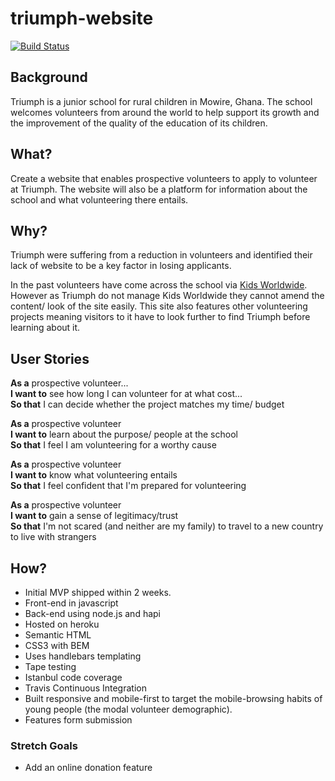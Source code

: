 # triumph-website
[![Build Status](https://travis-ci.org/Cleop/triumph-website.svg?branch=master)](https://travis-ci.org/Cleop/triumph-website)
<!--
[![codecov](https://codecov.io/gh/Cleop/triumph-website/branch/master/graph/badge.svg)](https://codecov.io/gh/Cleop/triumph-website) -->

## Background

Triumph is a junior school for rural children in Mowire, Ghana. The school welcomes volunteers from around the world to help support its growth and the improvement of the quality of the education of its children.

## What?

Create a website that enables prospective volunteers to apply to volunteer at Triumph. The website will also be a platform for information about the school and what volunteering there entails.

## Why?

Triumph were suffering from a reduction in volunteers and identified their lack of website to be a key factor in losing applicants.

In the past volunteers have come across the school via [Kids Worldwide](http://www.kidsworldwide.org/publication_details_idx.php?publication_id=33). However as Triumph do not manage Kids Worldwide they cannot amend the content/ look of the site easily. This site also features other volunteering projects meaning visitors to it have to look further to find Triumph before learning about it.

## User Stories

**As a** prospective volunteer... <br>
**I want to** see how long I can volunteer for at what cost... <br>
**So that** I can decide whether the project matches my time/ budget

**As a** prospective volunteer<br>
**I want to** learn about the purpose/ people at the school<br>
**So that** I feel I am volunteering for a worthy cause

**As a** prospective volunteer<br>
**I want to** know what volunteering entails<br>
**So that** I feel confident that I'm prepared for volunteering

**As a** prospective volunteer<br>
**I want to** gain a sense of legitimacy/trust<br>
**So that** I'm not scared (and neither are my family) to travel to a new country to live with strangers

## How?

- Initial MVP shipped within 2 weeks.
- Front-end in javascript
- Back-end using node.js and hapi
- Hosted on heroku
- Semantic HTML
- CSS3 with BEM
- Uses handlebars templating
- Tape testing
- Istanbul code coverage
- Travis Continuous Integration
- Built responsive and mobile-first to target the mobile-browsing habits of young people (the modal volunteer demographic).
- Features form submission

### Stretch Goals
- Add an online donation feature
